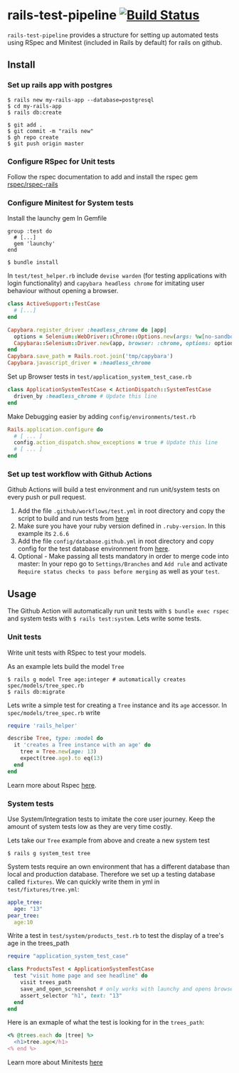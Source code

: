 # rails-test-pipeline [![Build Status](https://github.com/rspec/rspec-core/workflows/RSpec%20CI/badge.svg)](https://github.com/danburck/rails-test-pipeline/actions)

`rails-test-pipeline` provides a structure for setting up automated tests using RSpec and Minitest (included in Rails by default) for rails on github.

## Install
### Set up rails app with postgres
```
$ rails new my-rails-app --database=postgresql
$ cd my-rails-app
$ rails db:create

$ git add .
$ git commit -m "rails new"
$ gh repo create
$ git push origin master
```

### Configure RSpec for Unit tests
 Follow the rspec documentation to add and install the rspec gem [rspec/rspec-rails](https://github.com/rspec/rspec-rails)
 
### Configure Minitest for System tests
Install the launchy gem
In Gemfile
```
group :test do
  # [...]
  gem 'launchy'
end
```
```
$ bundle install
```

In `test/test_helper.rb` include `devise warden` (for testing applications with login functionality) and `capybara headless chrome` for imitating user behaviour without opening a browser. 
```ruby
class ActiveSupport::TestCase
  # [...]
end

Capybara.register_driver :headless_chrome do |app|
  options = Selenium::WebDriver::Chrome::Options.new(args: %w[no-sandbox headless disable-gpu window-size=1400,900])
  Capybara::Selenium::Driver.new(app, browser: :chrome, options: options)
end
Capybara.save_path = Rails.root.join('tmp/capybara')
Capybara.javascript_driver = :headless_chrome
``` 


Set up Browser tests in `test/application_system_test_case.rb`
```ruby
class ApplicationSystemTestCase < ActionDispatch::SystemTestCase
  driven_by :headless_chrome # Update this line
end
```

Make Debugging easier by adding `config/environments/test.rb`
```ruby
Rails.application.configure do
  # [ ... ]
  config.action_dispatch.show_exceptions = true # Update this line
  # [ ... ]
end
```

### Set up test workflow with Github Actions
Github Actions will build a test environment and run unit/system tests on every push or pull request.

1. Add the file `.github/workflows/test.yml` in root directory and copy the script to build and run tests from [here](/.github/workflows/test.yaml)
2. Make sure you have your ruby version defined in `.ruby-version`. In this example its `2.6.6`
3. Add the file `config/database.github.yml` in root directory and copy config for the test database environment from [here](/config/database.github.yml).
4. Optional - Make passing all tests mandatory in order to merge code into master: In your repo go to `Settings/Branches` and `Add rule` and activate `Require status checks to pass before merging` as well as your `test`.


## Usage
The Github Action will automatically run unit tests with `$ bundle exec rspec` and system tests with `$ rails test:system`. Lets write some tests. 

### Unit tests
Write unit tests with RSpec to test your models.

As an example lets build the model `Tree`
```
$ rails g model Tree age:integer # automatically creates spec/models/tree_spec.rb
$ rails db:migrate
```

Lets write a simple test for creating a `Tree` instance and its `age` accessor. In `spec/models/tree_spec.rb` write

```ruby
require 'rails_helper'

describe Tree, type: :model do
  it 'creates a Tree instance with an age' do
    tree = Tree.new(age: 13)
    expect(tree.age).to eq(13)
  end
end
```
Learn more about Rspec [here](https://github.com/rspec/rspec-core).


### System tests
Use System/Integration tests to imitate the core user journey. Keep the amount of system tests low as they are very time costly. 

Lets take our `Tree` example from above and create a new system test
```
$ rails g system_test tree
```

System tests require an own environment that has a different database than local and production database. Therefore we set up a testing database called `fixtures`. We can quickly write them in yml in `test/fixtures/tree.yml`:
```yml
apple_tree:
  age: "13"
pear_tree:
  age:10
```

Write a test in `test/system/products_test.rb` to test the display of a tree's age in the trees_path
```ruby
require "application_system_test_case"

class ProductsTest < ApplicationSystemTestCase
  test "visit home page and see headline" do
    visit trees_path
    save_and_open_screenshot # only works with launchy and opens browser to take a screenshot, take in and out like raise
    assert_selector "h1", text: "13"
  end
end
```

Here is an exmaple of what the test is looking for in the `trees_path`:
```ruby 
<% @trees.each do |tree| %>
  <h1>tree.age</h1>
<% end %>
```



Learn more about Minitests [here](TODO)
